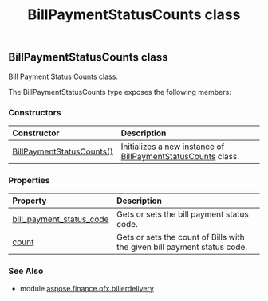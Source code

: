 ﻿---
title: BillPaymentStatusCounts class
second_title: Aspose.Finance for Python via .NET API References
description: 
type: docs
weight: 40
url: /python-net/aspose.finance.ofx.billerdelivery/billpaymentstatuscounts/
is_root: false
---

## BillPaymentStatusCounts class

Bill Payment Status Counts class.



The BillPaymentStatusCounts type exposes the following members:

### Constructors
| Constructor | Description |
| :- | :- |
| [BillPaymentStatusCounts()](/finance/python-net/aspose.finance.ofx.billerdelivery/billpaymentstatuscounts/__init__/#) | Initializes a new instance of [BillPaymentStatusCounts](/finance/python-net/aspose.finance.ofx.billerdelivery/billpaymentstatuscounts) class. |


### Properties
| Property | Description |
| :- | :- |
| [bill_payment_status_code](/finance/python-net/aspose.finance.ofx.billerdelivery/billpaymentstatuscounts/bill_payment_status_code) | Gets or sets the bill payment status code. |
| [count](/finance/python-net/aspose.finance.ofx.billerdelivery/billpaymentstatuscounts/count) | Gets or sets the count of Bills with the given bill payment status code. |


### See Also

* module [aspose.finance.ofx.billerdelivery](../)
